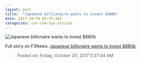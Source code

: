 ```yaml
---
layout: post
title:  "Japanese billionaire wants to invest $880b"
date: 2017-10-20 05:37:44Z
categories: cnn-com-top-stories
---
```


![Japanese billionaire wants to invest $880b](http://i2.cdn.turner.com/money/dam/assets/170510133253-masayoshi-son-softbank-780x439.jpg)




Full story on F3News: [Japanese billionaire wants to invest $880b](http://www.f3nws.com/n/3P2PKB)

> Posted on: Friday, October 20, 2017 5:37:44 AM
